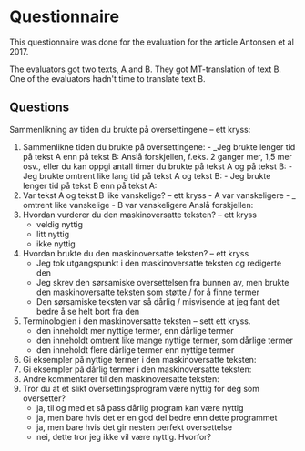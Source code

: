 # Questionnaire

This questionnaire was done for the evaluation for the article Antonsen et al 2017.

The evaluators got two texts, A and B. They got MT-translation of text B. One of the evaluators hadn't time to translate text B.

## Questions

Sammenlikning av tiden du brukte på oversettingene – ett kryss:

1. Sammenlikne tiden du brukte på oversettingene: - \_Jeg brukte lenger tid på tekst A enn på tekst B:
   Anslå forskjellen, f.eks. 2 ganger mer, 1,5 mer osv., eller du kan oppgi antall timer du brukte på tekst A og på tekst B: - Jeg brukte omtrent like lang tid på tekst A og tekst B: - Jeg brukte lenger tid på tekst B enn på tekst A:
1. Var tekst A og tekst B like vanskelige? – ett kryss - A var vanskeligere - \_ omtrent like vanskelige - B var vanskeligere
   Anslå forskjellen:
1. Hvordan vurderer du den maskinoversatte teksten? – ett kryss
   - veldig nyttig
   - litt nyttig
   - ikke nyttig
1. Hvordan brukte du den maskinoversatte teksten? – ett kryss
   - Jeg tok utgangspunkt i den maskinoversatte teksten og redigerte den
   - Jeg skrev den sørsamiske oversettelsen fra bunnen av, men brukte den maskinoversatte teksten som støtte / for å finne termer
   - Den sørsamiske teksten var så dårlig / misvisende at jeg fant det bedre å se helt bort fra den
1. Terminologien i den maskinoversatte teksten – sett ett kryss.
   - den inneholdt mer nyttige termer, enn dårlige termer
   - den inneholdt omtrent like mange nyttige termer, som dårlige termer
   - den inneholdt flere dårlige termer enn nyttige termer
1. Gi eksempler på nyttige termer i den maskinoversatte teksten:
1. Gi eksempler på dårlig termer i den maskinoversatte teksten:
1. Andre kommentarer til den maskinoversatte teksten:
1. Tror du at et slikt oversettingsprogram være nyttig for deg som oversetter?
   - ja, til og med et så pass dårlig program kan være nyttig
   - ja, men bare hvis det er en god del bedre enn dette programmet
   - ja, men bare hvis det gir nesten perfekt oversettelse
   - nei, dette tror jeg ikke vil være nyttig. Hvorfor?
